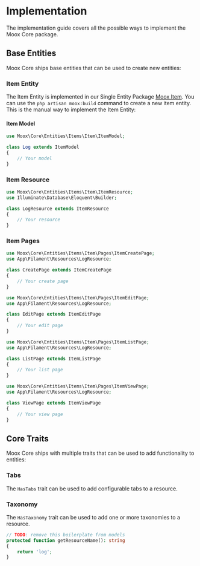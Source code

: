 # Implementation

The implementation guide covers all the possible ways to implement the Moox Core package.

## Base Entities

Moox Core ships base entities that can be used to create new entities:

### Item Entity

The Item Entity is implemented in our Single Entity Package [Moox Item](https://github.com/mooxphp/item). You can use the `php artisan moox:build` command to create a new item entity. This is the manual way to implement the Item Entity:

#### Item Model

```php
use Moox\Core\Entities\Items\Item\ItemModel;

class Log extends ItemModel
{
    // Your model
}
```

### Item Resource

```php
use Moox\Core\Entities\Items\Item\ItemResource;
use Illuminate\Database\Eloquent\Builder;

class LogResource extends ItemResource
{
    // Your resource
}
```

### Item Pages

```php
use Moox\Core\Entities\Items\Item\Pages\ItemCreatePage;
use App\Filament\Resources\LogResource;

class CreatePage extends ItemCreatePage
{
    // Your create page
}
```

```php
use Moox\Core\Entities\Items\Item\Pages\ItemEditPage;
use App\Filament\Resources\LogResource;

class EditPage extends ItemEditPage
{
    // Your edit page
}
```

```php
use Moox\Core\Entities\Items\Item\Pages\ItemListPage;
use App\Filament\Resources\LogResource;

class ListPage extends ItemListPage
{
    // Your list page
}
```

```php
use Moox\Core\Entities\Items\Item\Pages\ItemViewPage;
use App\Filament\Resources\LogResource;

class ViewPage extends ItemViewPage
{
    // Your view page
}
```

## Core Traits

Moox Core ships with multiple traits that can be used to add functionality to entities:

### Tabs

The `HasTabs` trait can be used to add configurable tabs to a resource.

### Taxonomy

The `HasTaxonomy` trait can be used to add one or more taxonomies to a resource.

```php
// TODO: remove this boilerplate from models
protected function getResourceName(): string
{
    return 'log';
}
```
